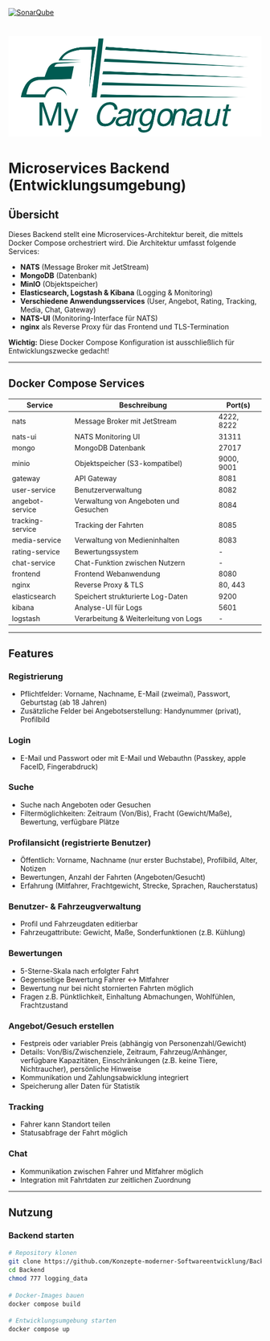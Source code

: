 [![SonarQube](https://scm.thm.de/sonar/api/project_badges/measure?project=kmsbackend&metric=alert_status)](https://scm.thm.de/sonar/dashboard?id=kmsbackend)

# ![Logo](https://github.com/Konzepte-moderner-Softwareentwicklung/Backend/blob/f27c180dcd0b50ee5533e5bdb1ae97030adead33/readme-content/Logo-smaller.png?raw=true)
# Microservices Backend (Entwicklungsumgebung)

## Übersicht

Dieses Backend stellt eine Microservices-Architektur bereit, die mittels Docker Compose orchestriert wird.
Die Architektur umfasst folgende Services:

- **NATS** (Message Broker mit JetStream)
- **MongoDB** (Datenbank)
- **MinIO** (Objektspeicher)
- **Elasticsearch, Logstash & Kibana** (Logging & Monitoring)
- **Verschiedene Anwendungsservices** (User, Angebot, Rating, Tracking, Media, Chat, Gateway)
- **NATS-UI** (Monitoring-Interface für NATS)
- **nginx** als Reverse Proxy für das Frontend und TLS-Termination

**Wichtig:** Diese Docker Compose Konfiguration ist ausschließlich für Entwicklungszwecke gedacht!

---

## Docker Compose Services

| Service           | Beschreibung                               | Port(s)           |
|------------------|---------------------------------------------|-------------------|
| nats             | Message Broker mit JetStream                | 4222, 8222        |
| nats-ui          | NATS Monitoring UI                          | 31311             |
| mongo            | MongoDB Datenbank                           | 27017             |
| minio            | Objektspeicher (S3-kompatibel)              | 9000, 9001        |
| gateway          | API Gateway                                 | 8081              |
| user-service     | Benutzerverwaltung                          | 8082              |
| angebot-service  | Verwaltung von Angeboten und Gesuchen       | 8084              |
| tracking-service | Tracking der Fahrten                        | 8085              |
| media-service    | Verwaltung von Medieninhalten               | 8083              |
| rating-service   | Bewertungssystem                            | -                 |
| chat-service     | Chat-Funktion zwischen Nutzern              | -                 |
| frontend         | Frontend Webanwendung                       | 8080              |
| nginx            | Reverse Proxy & TLS                         | 80, 443           |
| elasticsearch    | Speichert strukturierte Log-Daten           | 9200              |
| kibana           | Analyse-UI für Logs                         | 5601              |
| logstash         | Verarbeitung & Weiterleitung von Logs       | -                 |

---

## Features

### Registrierung
- Pflichtfelder: Vorname, Nachname, E-Mail (zweimal), Passwort, Geburtstag (ab 18 Jahren)
- Zusätzliche Felder bei Angebotserstellung: Handynummer (privat), Profilbild

### Login
- E-Mail und Passwort oder mit E-Mail und Webauthn (Passkey, apple FaceID, Fingerabdruck)

### Suche
- Suche nach Angeboten oder Gesuchen
- Filtermöglichkeiten: Zeitraum (Von/Bis), Fracht (Gewicht/Maße), Bewertung, verfügbare Plätze

### Profilansicht (registrierte Benutzer)
- Öffentlich: Vorname, Nachname (nur erster Buchstabe), Profilbild, Alter, Notizen
- Bewertungen, Anzahl der Fahrten (Angeboten/Gesucht)
- Erfahrung (Mitfahrer, Frachtgewicht, Strecke, Sprachen, Raucherstatus)

### Benutzer- & Fahrzeugverwaltung
- Profil und Fahrzeugdaten editierbar
- Fahrzeugattribute: Gewicht, Maße, Sonderfunktionen (z.B. Kühlung)

### Bewertungen
- 5-Sterne-Skala nach erfolgter Fahrt
- Gegenseitige Bewertung Fahrer <-> Mitfahrer
- Bewertung nur bei nicht stornierten Fahrten möglich
- Fragen z.B. Pünktlichkeit, Einhaltung Abmachungen, Wohlfühlen, Frachtzustand

### Angebot/Gesuch erstellen
- Festpreis oder variabler Preis (abhängig von Personenzahl/Gewicht)
- Details: Von/Bis/Zwischenziele, Zeitraum, Fahrzeug/Anhänger, verfügbare Kapazitäten, Einschränkungen (z.B. keine Tiere, Nichtraucher), persönliche Hinweise
- Kommunikation und Zahlungsabwicklung integriert
- Speicherung aller Daten für Statistik

### Tracking
- Fahrer kann Standort teilen
- Statusabfrage der Fahrt möglich

### Chat
- Kommunikation zwischen Fahrer und Mitfahrer möglich
- Integration mit Fahrtdaten zur zeitlichen Zuordnung

---

## Nutzung

### Backend starten

```bash
# Repository klonen
git clone https://github.com/Konzepte-moderner-Softwareentwicklung/Backend.git
cd Backend
chmod 777 logging_data

# Docker-Images bauen
docker compose build

# Entwicklungsumgebung starten
docker compose up
